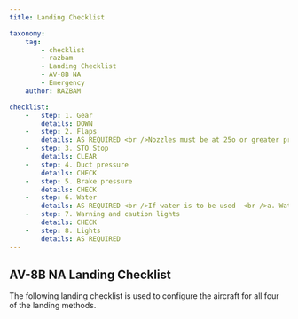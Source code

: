```yaml
---
title: Landing Checklist 

taxonomy:
    tag:
        - checklist
        - razbam
        - Landing Checklist 
        - AV-8B NA
        - Emergency
    author: RAZBAM

checklist:
    -   step: 1. Gear 
        details: DOWN 
    -   step: 2. Flaps 
        details: AS REQUIRED <br />Nozzles must be at 25o or greater prior to selecting STOL flap. 
    -   step: 3. STO Stop 
        details: CLEAR 
    -   step: 4. Duct pressure 
        details: CHECK 
    -   step: 5. Brake pressure 
        details: CHECK 
    -   step: 6. Water 
        details: AS REQUIRED <br />If water is to be used  <br />a. Water switch <br />T/O (check for RPM rise) <br />b. Throttle <br />FULL c. Check for green water flow light or W in the HUD<br />acceleration to short lift wet RPM and water quantity countdown. <br />d. Water switch AS REQUIRED 
    -   step: 7. Warning and caution lights 
        details: CHECK 
    -   step: 8. Lights
        details: AS REQUIRED
---
```


## AV-8B NA Landing Checklist 
The following landing checklist is used to configure the aircraft for all four of the landing methods. 